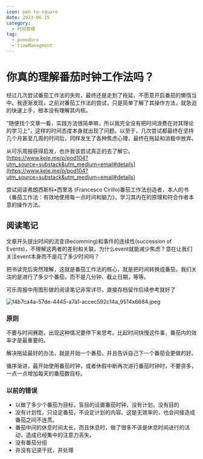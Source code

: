 ```yaml
---
icon: pen-to-square
date: 2023-06-15
category:
  - 时间管理
tag:
  - pomodoro
  - timeManagment
---
```



# 你真的理解番茄时钟工作法吗？

经过几次尝试番茄工作法的失败，最终还是走到了拖延、不愿意开启番茄的懒惰当中。我逐渐发现，之前对番茄工作法的尝试，只是简单了解了其操作方法，就急迫的快速上手，根本没有理解其内核。

“随便找个文章一看，实践方法很简单嘛，所以我完全没有把时间浪费在对其理论的学习上”，这样的时间态度本身就出现了问题。以至于，几次尝试都最终在坚持几个月甚至几周的时间后，同样发生了各种焦虑心理，最终在拖延和消极中放弃。

从可乐周报获得启发，也许我该尝试真正的去了解它。[https://www.kele.me/p/pod104?utm_source=substack&utm_medium=email#details](https://www.kele.me/p/pod104?utm_source=substack&utm_medium=email#details)

尝试阅读弗朗西斯科•西里洛 (Francesco Cirillo)番茄工作法创造者，本人的书《番茄工作法：有效地使用每一点时间和脑力》，学习其内在的原理和符合作者本意的操作方法。

## 阅读笔记

文章开头提出时间的流变(Becomming)和事件的连续性(succession of Events)，不理解这两者的差别和关联，为什么event就能减少焦虑？意在让我们关注event本身而不是花了多少时间吗？

把书读完后突然理解，这就是番茄工作法的核心，就是把时间转换成番茄，我们关注的是进行了多少个番茄，而不是几分钟、截止日期，等等。

可乐周报中用图形做的阅读笔记非常详尽，直接存档留作后续参考就好了

![f4b7ca4a-57de-4445-a7a1-accec592c14a_9514x6684.jpeg](assets/images/pomodoro.jpeg)

### **原则**

不要与时间赛跑，出现这种情况要停下来思考。比起时间快慢这件事，番茄内的效率才是最重要的。

解决拖延最好的办法，就是开始一个番茄，并且告诉自己下一个番茄会更做的好。

循序渐进，最开始使用番茄时钟，或者休假中断再次进行番茄时钟时，不要贪多，一点一点增加每天的番茄数目标。

### 以前的错误

- 以做了多少个番茄为目标，盲目的设置番茄时钟，没有计划，没有目的
- 没有计划性，只设定番茄，不设定计划的内容。这是无效率的，也会间接造成番茄之间不连贯。
- 番茄中间的休息时间太长，而且休息时，做了很多不该是休息时间进行的活动，造成已经集中的注意力丢失。
- 没有番茄分组
- 并没有记录干扰，并处理